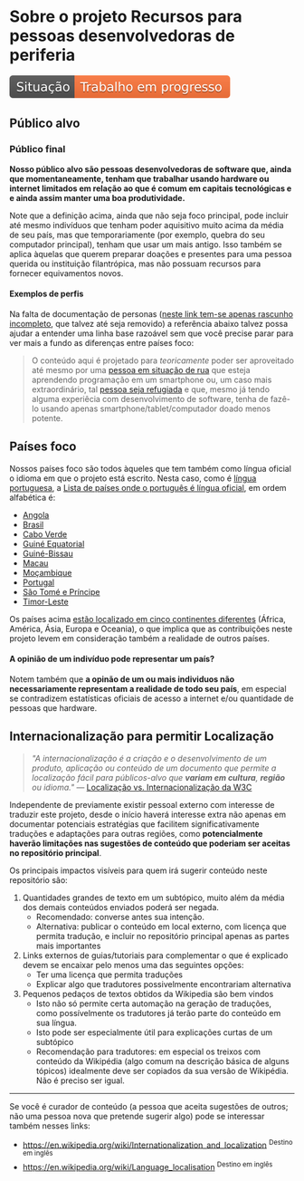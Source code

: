 # Sobre o projeto Recursos para pessoas desenvolvedoras de periferia
![Situação: Trabalho em progresso](../imagens/badges/status-work-in-progress.svg)

## Público alvo

### Público final

**Nosso público alvo são pessoas desenvolvedoras de software que,
ainda que momentaneamente, tenham que trabalhar usando hardware ou internet
limitados em relação ao que é comum em capitais tecnológicas e e ainda assim
manter uma boa produtividade.**

Note que a definição acima, ainda que não seja foco principal, pode incluir até
mesmo indivíduos que tenham poder aquisitivo muito acima da média de seu país,
mas que temporariamente (por exemplo, quebra do seu computador principal),
tenham que usar um mais antigo. Isso também se aplica àquelas que querem
preparar doações e presentes para uma pessoa querida ou instituição
filantrópica, mas não possuam recursos para fornecer equivamentos novos.

#### Exemplos de perfis
Na falta de documentação de personas ([neste link tem-se apenas rascunho incompleto](../planejamento-interno/personas.md), que talvez até seja removido)
a referência abaixo talvez possa ajudar a entender uma linha base razoável sem
que você precise parar para ver mais a fundo as diferenças entre países foco:

> O conteúdo aqui é projetado para *teoricamente* poder ser aproveitado até
mesmo por uma [pessoa em situação de rua](https://pt.wikipedia.org/wiki/Sem-teto)
que esteja aprendendo programação em um smartphone ou, um caso mais
extraordinário, tal [pessoa seja refugiada](https://www.acnur.org/portugues/dados-sobre-refugio/perguntas-e-respostas/#refugiado)
e que, mesmo já tendo alguma experiêcia com desenvolvimento de software,
tenha de fazê-lo usando apenas smartphone/tablet/computador doado menos
potente.

## Países foco
Nossos países foco são todos àqueles que tem também como língua oficial o idioma
em que o projeto está escrito. Nesta caso, como é
[língua portuguesa](https://pt.wikipedia.org/wiki/L%C3%ADngua_portuguesa), a
[Lista de países onde o português é língua oficial](https://pt.wikipedia.org/wiki/Lista_de_pa%C3%ADses_onde_o_portugu%C3%AAs_%C3%A9_l%C3%ADngua_oficial),
em ordem alfabética é:

- [Angola](https://pt.wikipedia.org/wiki/Portugu%C3%AAs_de_Angola)
- [Brasil](https://pt.wikipedia.org/wiki/Portugu%C3%AAs_do_Brasil)
- [Cabo Verde](https://pt.wikipedia.org/wiki/Portugu%C3%AAs_cabo-verdiano)
- [Guiné Equatorial](https://pt.wikipedia.org/wiki/Portugu%C3%AAs_da_Guin%C3%A9_Equatorial)
- [Guiné-Bissau](https://pt.wikipedia.org/wiki/Portugu%C3%AAs_da_Guin%C3%A9-Bissau)
- [Macau](https://pt.wikipedia.org/wiki/Portugu%C3%AAs_de_Macau)
- [Moçambique](https://pt.wikipedia.org/wiki/Portugu%C3%AAs_de_Mo%C3%A7ambique)
- [Portugal](https://pt.wikipedia.org/wiki/Portugu%C3%AAs_europeu)
- [São Tomé e Príncipe](https://pt.wikipedia.org/wiki/Portugu%C3%AAs_de_S%C3%A3o_Tom%C3%A9_e_Pr%C3%ADncipe)
- [Timor-Leste](https://pt.wikipedia.org/wiki/Portugu%C3%AAs_de_Timor-Leste)

Os países acima [estão localizado em cinco continentes diferentes](https://pt.wikipedia.org/wiki/Geografia_da_l%C3%ADngua_portuguesa)
(África, América, Ásia, Europa e Oceania), o que implica que as contribuições
neste projeto levem em consideração também a realidade de outros países.

#### A opinião de um indivíduo pode representar um país?
Notem também que **a opinão de um ou mais individuos não necessariamente
representam a realidade de todo seu país**, em especial se contradizem
estatísticas oficiais de acesso a internet e/ou quantidade de pessoas que
hardware.

## Internacionalização para permitir Localização

> _"A internacionalização é a criação e o desenvolvimento de um produto,
aplicação ou conteúdo de um documento que permite a localização fácil para
públicos-alvo que **variam em cultura**, **região** ou idioma."_ — [Localização vs. Internacionalização da W3C](https://www.w3.org/International/questions/qa-i18n.pt-br)


Independente de previamente existir pessoal externo com interesse de traduzir
este projeto, desde o início haverá interesse extra não apenas em documentar
potenciais estratégias que facilitem significativamente traduções e adaptações
para outras regiões, como **potencialmente haverão limitações nas sugestões
de conteúdo que poderiam ser aceitas no repositório principal**.

Os principais impactos visíveis para quem irá sugerir conteúdo neste repositório
são:

1. Quantidades grandes de texto em um subtópico, muito além da média dos demais
  conteúdos enviados poderá ser negada.
    - Recomendado: converse antes sua intenção.
    - Alternativa: publicar o conteúdo em local externo, com licença que permita
      tradução, e incluir no repositório principal apenas as partes mais
      importantes
2. Links externos de guias/tutoriais para complementar o que é explicado devem
   se encaixar pelo menos uma das seguintes opções:
    - Ter uma licença que permita traduções
    - Explicar algo que tradutores possivelmente encontrariam alternativa
3. Pequenos pedaços de textos obtidos da Wikipedia são bem vindos
    - Isto não só permite certa automação na geração de traduções, como
      possívelmente os tradutores já terão parte do conteúdo em sua língua.
    - Isto pode ser especialmente útil para explicações curtas de um subtópico
    - Recomendação para tradutores: em especial os treixos com conteúdo da
      Wikipédia (algo comum na descrição básica de alguns tópicos) idealmente
      deve ser copiados da sua versão de Wikipédia. Não é preciso ser igual.

---

Se você é curador de conteúdo (a pessoa que aceita sugestões de outros; não
uma pessoa nova que pretende sugerir algo) pode se interessar também nesses
links:
- <https://en.wikipedia.org/wiki/Internationalization_and_localization> <sup>Destino em inglês</sup>
- <https://en.wikipedia.org/wiki/Language_localisation> <sup>Destino em inglês</sup>